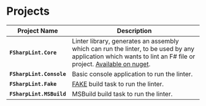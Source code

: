# Projects

Project Name | Description
------------ | --------
**`FSharpLint.Core`** | Linter library, generates an assembly which can run the linter, to be used by any application which wants to lint an F# file or project. [Available on nuget](https://www.nuget.org/packages/FSharpLint.Core/).
**`FSharpLint.Console`** | Basic console application to run the linter.
**`FSharpLint.Fake`** | [FAKE](http://fsharp.github.io/FAKE/) build task to run the linter.
**`FSharpLint.MSBuild`** | MSBuild build task to run the linter.
